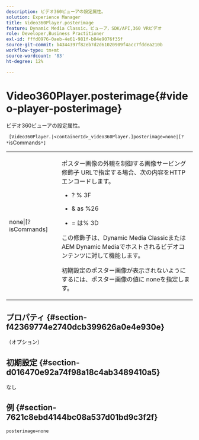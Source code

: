 ```yaml
---
description: ビデオ360ビューアの設定属性。
solution: Experience Manager
title: Video360Player.posterimage
feature: Dynamic Media Classic，ビューア，SDK/API,360 VRビデオ
role: Developer,Business Practitioner
exl-id: fffd0976-0aeb-4e61-981f-b84e9076f35f
source-git-commit: b4344397f82eb7d2d61020909f4acc7fddea210b
workflow-type: tm+mt
source-wordcount: '83'
ht-degree: 12%

---
```


# Video360Player.posterimage{#video-player-posterimage}

ビデオ360ビューアの設定属性。

` [Video360Player.|<containerId>_video360Player.]posterimage=none|[? *`isCommands`*]`

<table id="table_C616483932C2482CA9794DDD7313FD7C"> 
 <tbody> 
  <tr> 
   <td colname="col1"> <p> <span class="codeph"> none|[?<span class="varname"> isCommands</span>]</span> </p> </td> 
   <td colname="col2"> <p> ポスター画像の外観を制御する画像サービング修飾子 URLで指定する場合、次の内容をHTTPエンコードします。 </p> <p> 
     <ul id="ul_B38A687CEFE64C68A0B2C227A68A458F"> 
      <li id="li_E7AE1BDAC17E49E0B7ACF89C5C0529F0"> <p> <span class="codeph"> ?</span> % <span class="codeph"> 3F</span> </p> </li> 
      <li id="li_391CCF067F734480B2B4AFC9760C479A"> <p> <span class="codeph"> &amp;</span> as  <span class="codeph"> %26</span> </p> </li> 
      <li id="li_6824B66A55554C5A8B12874DCF5BFAEE"> <p> <span class="codeph"> =</span> は% <span class="codeph"> 3D</span> </p> </li> 
     </ul> </p> <p> この修飾子は、Dynamic Media ClassicまたはAEM Dynamic Mediaでホストされるビデオコンテンツに対して機能します。 </p> <p>初期設定のポスター画像が表示されないようにするには、ポスター画像の値に<span class="codeph"> none</span>を指定します。 </p> </td> 
  </tr> 
 </tbody> 
</table>

## プロパティ {#section-f42369774e2740dcb399626a0e4e930e}

（オプション）

## 初期設定 {#section-d016470e92a74f98a18c4ab3489410a5}

なし

## 例 {#section-7621c8ebd4144bc08a537d01bd9c3f2f}

```
posterimage=none
```
